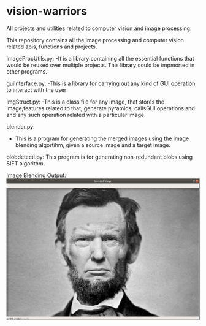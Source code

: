 # vision-warriors
All projects and utilities related to computer vision and image processing.

This repository contains all the image processing and computer vision related apis, functions and projects.

ImageProcUtils.py:
-It is a library containing all the essential functions that would be reused over multiple projects. This library could be impmorted in other programs.
 
guiInterface.py:
-This is a library for carrying out any kind of GUI operation to interact with the user

ImgStruct.py:
-This is a class file for any image, that stores the image,features related to that, generate pyramids, callsGUI operations and
and any such operation related with a particular image.

blender.py:
- This is a program for generating the merged images using the image blending algortihm, given a source image and a target image.

blobdetecti.py:
This program is for generating non-redundant blobs using SIFT algorithm.

Image Blending Output:
![](abraham_trump.png)

